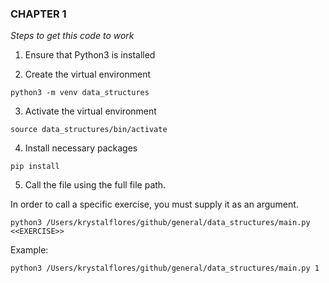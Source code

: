 
### CHAPTER 1

_Steps to get this code to work_

1. Ensure that Python3 is installed

2. Create the virtual environment

```python3 -m venv data_structures```

3. Activate the virtual environment

```source data_structures/bin/activate```

4. Install necessary packages

```pip install ```

5. Call the file using the full file path. 

In order to call a specific exercise, you must supply it as an argument.

```python3 /Users/krystalflores/github/general/data_structures/main.py <<EXERCISE>> ```

Example:

```python3 /Users/krystalflores/github/general/data_structures/main.py 1```




